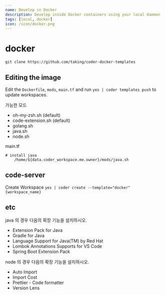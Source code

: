 ```yaml
---
name: Develop in Docker
description: Develop inside Docker containers using your local daemon
tags: [local, docker]
icon: /icon/docker.png
---
```


# docker

`git clone https://github.com/taking/coder-docker-templates`

## Editing the image

Edit the `Dockerfile`, `mods`, `main.tf` and run `yes | coder templates push` to update workspaces.

가능한 모드
- oh-my-zsh.sh (default)
- code-extension.sh (default)
- golang.sh
- java.sh
- node.sh

main.tf
```
# install java
    /home/${data.coder_workspace.me.owner}/mods/java.sh
```

## code-server

Create Workspace `yes | coder create --template="docker" {workspace_name}`


## etc
java 의 경우 다음의 확장 기능을 설치하시오.
- Extension Pack for Java
- Gradle for Java
- Language Support for Java(TM) by Red Hat
- Lombok Annotations Supports for VS Code
- Spring Boot Extension Pack

node 의 경우 다음의 확장 기능을 설치하시오.
- Auto Import
- Import Cost
- Prettier - Code formatter
- Version Lens
